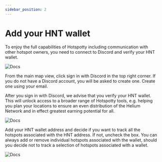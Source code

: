 ```yaml
---
sidebar_position: 2
---
```


# Add your HNT wallet

To enjoy the full capabilities of Hotspotty including communication with other hotspot owners, you need to connect to Discord and verify your HNT wallet.

![Docs](/img/getting-started/verify-your-wallet-111.png)

From the main map view, click sign in with Discord in the top right corner. If you do not have a Discord account, you will be asked to create one. Create one using your email.

After you sign in with Discord, we advise that you verify your HNT wallet. This will unlock access to a broader range of Hotspotty tools, e.g. helping you plan your locations to ensure an even distribution of the Helium Network and in effect greatest earning potential for all.

![Docs](/img/getting-started/verify-your-wallet-3.png)

Add your HNT wallet address and decide if you want to track all the hotspots associated with the HNT address. If not, uncheck the box. You can always add or remove individual hotspots associated with the wallet, should you decide not to track a selection of hotspots associated with a wallet.

![Docs](/img/getting-started/verify-your-wallet-2.png)
